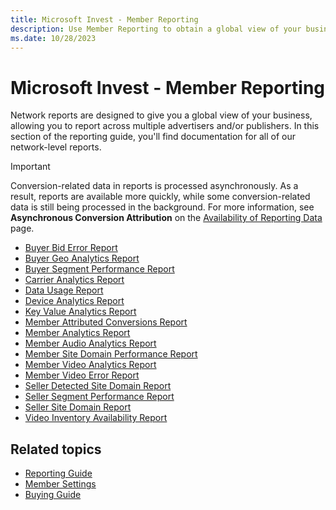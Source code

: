 ```yaml
---
title: Microsoft Invest - Member Reporting
description: Use Member Reporting to obtain a global view of your business, allowing you to report across multiple advertisers and/or publishers.
ms.date: 10/28/2023
---
```


# Microsoft Invest - Member Reporting

Network reports are designed to give you a global view of your business, allowing you to report across multiple advertisers and/or publishers. In this section of the reporting guide, you'll find documentation for all of our network-level reports.

> [!IMPORTANT]
> Conversion-related data in reports is processed asynchronously. As a result, reports are available more quickly, while some conversion-related data is still being processed in the background. For more information, see **Asynchronous Conversion Attribution** on the [Availability of Reporting Data](./availability-of-reporting-data.md) page.

- [Buyer Bid Error Report](./buyer-bid-error-report.md)
- [Buyer Geo Analytics Report](./buyer-geo-analytics-report.md)
- [Buyer Segment Performance Report](./buyer-segment-performance-report.md)
- [Carrier Analytics Report](./carrier-analytics-report.md)
- [Data Usage Report](./data-usage-report.md)
- [Device Analytics Report](./device-analytics-report.md)
- [Key Value Analytics Report](./key-value-analytics-report.md)
- [Member Attributed Conversions Report](./member-attributed-conversions-report.md)
- [Member Analytics Report](./network-analytics-report.md)
- [Member Audio Analytics Report](./network-audio-analytics-report.md)
- [Member Site Domain Performance Report](./network-site-domain-performance-report.md)
- [Member Video Analytics Report](./network-video-analytics-report.md)
- [Member Video Error Report](./network-video-error-report.md)
- [Seller Detected Site Domain Report](./seller-detected-site-domain-report.md)
- [Seller Segment Performance Report](./seller-segment-performance-report.md)
- [Seller Site Domain Report](./seller-site-domain-report.md)
- [Video Inventory Availability Report](./video-inventory-availability-report.md)

## Related topics

- [Reporting Guide](./reporting-guide.md)
- [Member Settings](./network-guide.md)
- [Buying Guide](./buying-guide.md)
